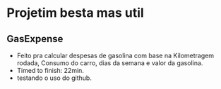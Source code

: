 # Projetim besta mas util

## GasExpense
* Feito pra calcular despesas de gasolina com base na Kilometragem rodada, Consumo do carro, dias da semana e valor da gasolina.
* Timed to finish: 22min.
* testando o uso do github.